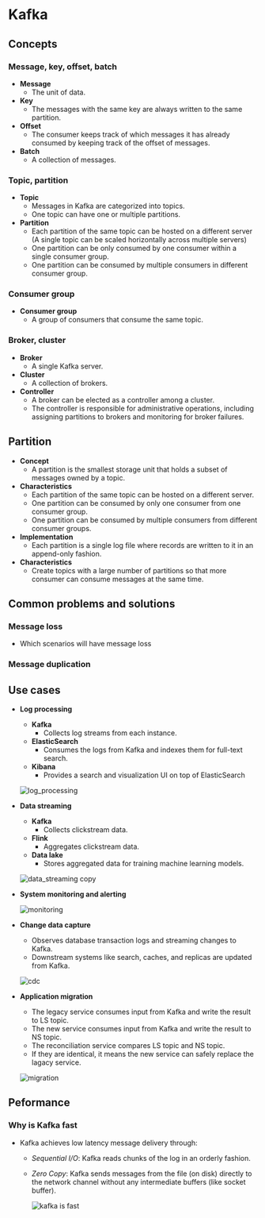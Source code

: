 # Kafka

## Concepts
### Message, key, offset, batch
- **Message**
   - The unit of data.
- **Key**
   - The messages with the same key are always written to the same partition.
- **Offset**
   - The consumer keeps track of which messages it has already consumed by keeping track of the offset of messages.
- **Batch**
   - A collection of messages.

### Topic, partition
- **Topic**
   - Messages in Kafka are categorized into topics.
   - One topic can have one or multiple partitions.
- **Partition**
   - Each partition of the same topic can be hosted on a different server (A single topic can be scaled horizontally across multiple servers)
   - One partition can be only consumed by one consumer within a single consumer group.
   - One partition can be consumed by multiple consumers in different consumer group.

### Consumer group
- **Consumer group**
   - A group of consumers that consume the same topic.
  
### Broker, cluster
- **Broker**
   - A single Kafka server.
- **Cluster**
   - A collection of brokers.
- **Controller**
   - A broker can be elected as a controller among a cluster.
   - The controller is responsible for administrative operations, including assigning partitions to brokers and monitoring for broker failures.

## Partition
- **Concept**
   - A partition is the smallest storage unit that holds a subset of messages owned by a topic.
- **Characteristics**
   - Each partition of the same topic can be hosted on a different server.
   - One partition can be consumed by only one consumer from one consumer group.
   - One partition can be consumed by multiple consumers from different consumer groups.
- **Implementation**
   - Each partition is a single log file where records are written to it in an append-only fashion.
- **Characteristics**
   - Create topics with a large number of partitions so that more consumer can consume messages at the same time.

## Common problems and solutions
### Message loss
- Which scenarios will have message loss

### Message duplication

## Use cases
- **Log processing**
   - **Kafka**
      - Collects log streams from each instance.
   - **ElasticSearch**
      - Consumes the logs from Kafka and indexes them for full-text search.
   - **Kibana**
      - Provides a search and visualization UI on top of ElasticSearch

  ![log_processing](https://github.com/wuyichen24/system-design-knowledge/assets/8989447/e113277e-139c-4039-9ce9-3d7fc49e2ade)
  
- **Data streaming**
   - **Kafka**
      - Collects clickstream data.
   - **Flink**
      - Aggregates clickstream data.
   - **Data lake**
      - Stores aggregated data for training machine learning models.

  ![data_streaming copy](https://github.com/wuyichen24/system-design-knowledge/assets/8989447/7f7e1d2d-87df-4e44-827b-9ade6f3bead0)

- **System monitoring and alerting**

  ![monitoring](https://github.com/wuyichen24/system-design-knowledge/assets/8989447/616239e5-cdca-4678-bda2-9f3fefca2885)

- **Change data capture**
   - Observes database transaction logs and streaming changes to Kafka.
   - Downstream systems like search, caches, and replicas are updated from Kafka.

  ![cdc](https://github.com/wuyichen24/system-design-knowledge/assets/8989447/227b2200-5477-4a63-8fec-0c3a290fbc33)

- **Application migration**
   - The legacy service consumes input from Kafka and write the result to LS topic.
   - The new service consumes input from Kafka and write the result to NS topic.
   - The reconciliation service compares LS topic and NS topic.
   - If they are identical, it means the new service can safely replace the lagacy service.
  
  ![migration](https://github.com/wuyichen24/system-design-knowledge/assets/8989447/605c900d-e794-4f97-ad0a-0aa8880d38eb)

## Peformance
### Why is Kafka fast
- Kafka achieves low latency message delivery through: 
   - *Sequential I/O*: Kafka reads chunks of the log in an orderly fashion.
   - *Zero Copy*: Kafka sends messages from the file (on disk) directly to the network channel without any intermediate buffers (like socket buffer).

     ![kafka is fast](https://github.com/wuyichen24/system-design-knowledge/assets/8989447/9095abe7-4af5-47a0-80d3-cd788b389134)
